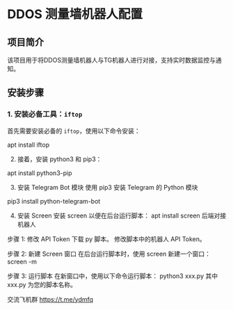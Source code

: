 # DDOS 测量墙机器人配置

## 项目简介
该项目用于将DDOS测量墙机器人与TG机器人进行对接，支持实时数据监控与通知。

## 安装步骤

### 1. 安装必备工具：`iftop`
首先需要安装必备的 `iftop`，使用以下命令安装：

apt install iftop

2. 接着，安装 python3 和 pip3：

apt install python3-pip

3. 安装 Telegram Bot 模块
使用 pip3 安装 Telegram 的 Python 模块

pip3 install python-telegram-bot

4. 安装 Screen
安装 screen 以便在后台运行脚本：
apt install screen
后端对接机器人

步骤 1: 修改 API Token
下载 py 脚本。
修改脚本中的机器人 API Token。

步骤 2: 新建 Screen 窗口
在后台运行脚本时，使用 screen 新建一个窗口：
screen -m

步骤 3: 运行脚本
在新窗口中，使用以下命令运行脚本：
python3 xxx.py
其中 xxx.py 为您的脚本名称。

交流飞机群 https://t.me/ydmfq
